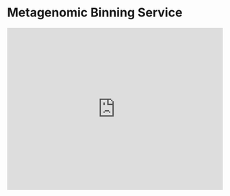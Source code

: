 # Metagenomic Binning Service

<div style="position:relative;height:0;padding-bottom:75.0%"><iframe src="https://www.youtube.com/embed/MR0GbjIgnMo?ecver=2" width="480" height="360" frameborder="0" allow="autoplay; encrypted-media" style="position:absolute;width:100%;height:100%;left:0" allowfullscreen></iframe></div>
